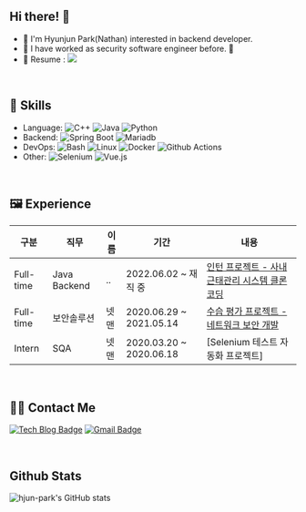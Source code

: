 ## Hi there! 🙌 
- 🌱 I'm Hyunjun Park(Nathan) interested in backend developer.
- 💬 I have worked as security software engineer before. 🤣
- 📑 Resume : <a href="https://merassom.notion.site/Nathan-48a5f3dc525c451d8d747743cdc4cd06"> <img src="https://img.shields.io/badge/CV-hyunjunPark-lightgrey?style=plastic-square&logo=notion&logoColor=white"/> </a>

<!-- [![solved.ac-profile](http://mazassumnida.wtf/api/v2/generate_badge?boj=phj0860)](https://solved.ac/phj0860)  -->

<br/>


  
## 📘 Skills
- Language: ![C++](http://img.shields.io/badge/-C++-A8B9CC?style=flat&logo=C&logoColor=white) ![Java](https://img.shields.io/badge/Java-%23ED8B00.svg?&style=flat&logo=java&logoColor=white) ![Python](http://img.shields.io/badge/-Python-3776AB?style=flat&logo=Python&logoColor=white)
- Backend: ![Spring Boot](http://img.shields.io/badge/-Spring%20Boot-6DB33F?style=flat&logo=spring&logoColor=white) ![Mariadb](https://img.shields.io/badge/MariaDB-003545?style=flat&logo=mariadb&logoColor=white)
- DevOps: ![Bash](http://img.shields.io/badge/-Bash-4EAA25?style=flat&logo=GNU%20Bash&logoColor=white) ![Linux](http://img.shields.io/badge/-Linux-FCC624?style=flat&logo=Linux&logoColor=black)  ![Docker](http://img.shields.io/badge/-Docker-2496ED?style=flat&logo=Docker&logoColor=white) ![Github Actions](https://img.shields.io/badge/GitHub%20Actions%20-%232671E5.svg?&style=flat&logo=github%20actions&logoColor=white)
- Other: ![Selenium](http://img.shields.io/badge/-Selenium-43B02A?style=flat&logo=Selenium&logoColor=white) ![Vue.js](http://img.shields.io/badge/Vue.js-35495E?style=flat&logo=vuedotjs&logoColor=4FC08D)  


<!-- <div align=center> -->
<!-- </div>  -->

<br />

## 🖼 Experience 
| 구분 | 직무 | 이름 |  기간 | 내용 |
| ---- | ---- | ---- | ----------- | ----- |
|Full-time  |Java Backend |  .. | 2022.06.02 ~ 재직 중 | [인턴 프로젝트 - 사내 근태관리 시스템 클론코딩](https://github.com/hjun-park/time-report-clone) |
|Full-time  |보안솔루션 |  넷맨 | 2020.06.29 ~ 2021.05.14 | [수습 평가 프로젝트 - 네트워크 보안 개발](https://github.com/hjun-park/Network-Project-Intern) |
|Intern  |  SQA |  넷맨 | 2020.03.20 ~ 2020.06.18 | [Selenium 테스트 자동화 프로젝트] |

<br />

## 😶‍🌫️ Contact Me
[![Tech Blog Badge](http://img.shields.io/badge/-Tech%20blog-black?style=flat-square&logo=github&link=https://blossom6729.tistory.com/)](https://blossom6729.tistory.com/)
[![Gmail Badge](https://img.shields.io/badge/Gmail-d14836?style=flat-square&logo=Gmail&logoColor=white&link=mailto:phj0860@gmail.com)](mailto:phj0860@gmail.com)

<br />

## Github Stats
![hjun-park's GitHub stats](https://github-readme-stats.vercel.app/api?username=hjun-park&show_icons=true&theme=tokyonight)
<!-- [![Top Langs](https://github-readme-stats.vercel.app/api/top-langs/?username=hjun-park&layout=compact&hide=javascript,css,html)](https://github.com/anuraghazra/github-readme-stats) -->

